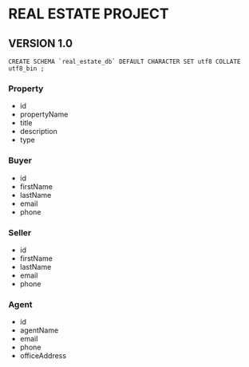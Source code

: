 
# REAL ESTATE PROJECT

## VERSION 1.0
```
CREATE SCHEMA `real_estate_db` DEFAULT CHARACTER SET utf8 COLLATE utf8_bin ;
```

### Property

- id
- propertyName
- title
- description
- type

### Buyer

- id
- firstName
- lastName
- email
- phone

### Seller

- id
- firstName
- lastName
- email
- phone

### Agent

- id
- agentName
- email
- phone
- officeAddress
